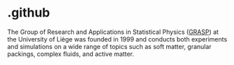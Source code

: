 # .github

The Group of Research and Applications in Statistical Physics ([GRASP](www.grasp.uliege.be)) at the University of Liège was founded in 1999 and conducts both experiments and simulations on a wide range of topics such as soft matter,
granular packings, complex fluids, and active matter.
